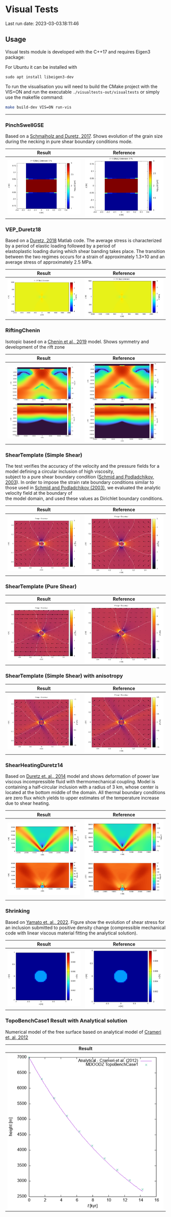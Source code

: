 # Visual Tests

Last run date: 2023-03-03.18:11:46

## Usage 

Visual tests module is developed with the C++17 and requires Eigen3 package:

For Ubuntu it can be installed with 
```
sudo apt install libeigen3-dev
```

To run the visualisation you will need to build the CMake project with the 
VIS=ON and run the executable `./visualtests-out/visualtests` or simply use the makefile command:

```bash 
make build-dev VIS=ON run-vis 
```

<hr>

### PinchSwellGSE

Based on a [Schmalholz and Duretz, 2017](https://www.sciencedirect.com/science/article/pii/S019181411730161X).
Shows evolution of the grain size during the necking in pure shear boundary conditions mode.

| Result           | Reference           |
|------------------|---------------------|
| ![](img/gse.gif) | ![](img/gseref.gif) |

### VEP_Duretz18

Based on a [Duretz, 2018](https://agupubs.onlinelibrary.wiley.com/doi/pdfdirect/10.1029/2018GC007877) Matlab code.
The average stress is characterized by a period of elastic loading followed by a period of  
elastoplastic loading during which shear banding takes place.
The transition between the two regimes occurs for a strain of approximately 1.3×10
and an average stress of approximately 2.5 MPa.

| Result           | Reference           |
|------------------|---------------------|
| ![](img/VEP.gif) | ![](img/VEPref.gif) |

### RiftingChenin

Isotopic based on a [Chenin et al., 2019](https://agupubs.onlinelibrary.wiley.com/doi/pdf/10.1029/2018TC005318) model. 
Shows symmetry and development of the rift zone

| Result                     | Reference                           |
|----------------------------|-------------------------------------|
| ![](img/RiftingChenin.png) | ![](img/RiftingCheninReference.png) |


### ShearTemplate (Simple Shear)

The test verifies the accuracy of the velocity and the pressure 
fields for a model defining a circular inclusion of high viscosity,  
subject to a pure shear boundary condition ([Schmid and  Podladchikov, 2003](https://academic.oup.com/gji/article-pdf/155/1/269/5957478/155-1-269.pdf)). 
In order to impose the strain rate boundary  conditions similar to those used in [Schmid and Podladchikov  (2003)](https://academic.oup.com/gji/article-pdf/155/1/269/5957478/155-1-269.pdf), 
we evaluated the analytic velocity field at the boundary of  
the model domain, and used these values as Dirichlet boundary conditions.

| Result  | Reference                   |
| ------------- |-----------------------------|
| ![](img/ShearTemplate.png)  | ![](img/ShearTemplateReference.png) |


### ShearTemplate (Pure Shear)

| Result  | Reference                   |
| ------------- |-----------------------------|
| ![](img/ShearTemplate1.png)  | ![](img/ShearTemplate1Reference.png) |

### ShearTemplate (Simple Shear) with anisotropy

| Result                          | Reference                   |
|---------------------------------|-----------------------------|
| ![](img/ShearTemplateAniso.png) | ![](img/ShearTemplateAnisoReference.png) |


### ShearHeatingDuretz14

Based on [Duretz et. al., 2014](https://agupubs.onlinelibrary.wiley.com/doi/pdfdirect/10.1002/2014GL060438) model and shows deformation of power law viscous 
incompressible fluid with thermomechanical coupling. Model is containing a 
half‐circular  inclusion with a radius of 3 km, whose center is located at 
the bottom middle of the domain. All  thermal boundary conditions are zero flux 
which yields to upper estimates of the temperature  increase due to shear heating.

| Result  | Reference                   |
| ------------- |-----------------------------|
| ![](img/ShearHeatingDuretz14.png)  | ![](img/ShearHeatingDuretz14Reference.png) |

### Shrinking

Based on [Yamato et. al., 2022](https://www.sciencedirect.com/science/article/abs/pii/S0012821X2200156X).
Figure show the evolution of shear stress for an inclusion submitted to positive density change 
(compressible mechanical code with linear viscous material fitting the analytical solution).

| Result                 | Reference                 |
|------------------------|---------------------------|
| ![](img/Shrinking.gif) | ![](img/ShrinkingRef.gif) |


### TopoBenchCase1 Result with Analytical solution

Numerical model of the free surface based on analytical model of [Crameri et, al, 2012](https://academic.oup.com/gji/article-abstract/189/1/38/575556)

| Result       | 
|--------------|
| ![](img/TopoBenchCase1.png) |
